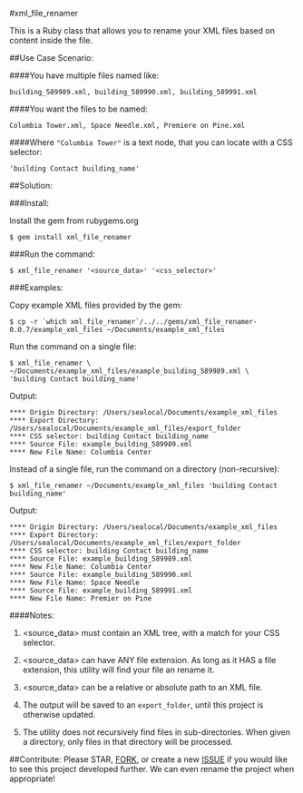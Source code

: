 #xml_file_renamer

This is a Ruby class that allows you to rename your XML files based on content inside the file.


##Use Case Scenario:

####You have multiple files named like:

    building_589989.xml, building_589990.xml, building_589991.xml

####You want the files to be named:

    Columbia Tower.xml, Space Needle.xml, Premiere on Pine.xml

####Where `"Columbia Tower"` is a text node, that you can locate with a CSS selector:

    'building Contact building_name'


##Solution:

###Install:

  Install the gem from rubygems.org

    $ gem install xml_file_renamer

###Run the command:

	$ xml_file_renamer '<source_data>' '<css_selector>'

###Examples:

  Copy example XML files provided by the gem:

    $ cp -r `which xml_file_renamer`/../../gems/xml_file_renamer-0.0.7/example_xml_files ~/Documents/example_xml_files

  Run the command on a single file:

    $ xml_file_renamer \
    ~/Documents/example_xml_files/example_building_589989.xml \
    'building Contact building_name'

  Output:

    **** Origin Directory: /Users/sealocal/Documents/example_xml_files
    **** Export Directory: /Users/sealocal/Documents/example_xml_files/export_folder
    **** CSS selector: building Contact building_name
    **** Source File: example_building_589989.xml
    **** New File Name: Columbia Center

  Instead of a single file, run the command on a directory (non-recursive):

    $ xml_file_renamer ~/Documents/example_xml_files 'building Contact building_name'

  Output:

    **** Origin Directory: /Users/sealocal/Documents/example_xml_files
    **** Export Directory: /Users/sealocal/Documents/example_xml_files/export_folder
    **** CSS selector: building Contact building_name
    **** Source File: example_building_589989.xml
    **** New File Name: Columbia Center
    **** Source File: example_building_589990.xml
    **** New File Name: Space Needle
    **** Source File: example_building_589991.xml
    **** New File Name: Premier on Pine


####Notes:

  1. <source_data> must contain an XML tree, with a match for your CSS selector.

  2. <source_data> can have ANY file extension. As long as it HAS a file extension,
      this utility will find your file an rename it.

  3. <source_data> can be a relative or absolute path to an XML file.

  4. The output will be saved to an `export_folder`, until this project is otherwise updated.

  5. The utility does not recursively find files in sub-directories. When given
      a directory, only files in that directory will be processed.

##Contribute:
Please STAR, [FORK](https://github.com/sealocal/xml_file_renamer/fork), or create a new [ISSUE](https://github.com/sealocal/xml_file_renamer/issues/new) if you would like to see this project developed further. We can even rename the project when appropriate!
